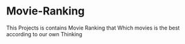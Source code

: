 # Movie-Ranking
This Projects is contains Movie Ranking that Which movies is the best according to our own Thinking
